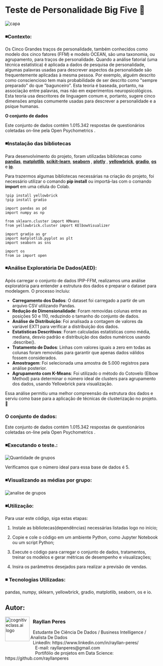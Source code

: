 # Teste de Personalidade Big Five 👥


![capa](https://github.com/user-attachments/assets/01a37342-1f1b-46df-b26b-932b73a1c48c)



### ◾Contexto:
Os Cinco Grandes traços de personalidade, também conhecidos como modelo dos cinco fatores (FFM) e modelo OCEAN, são uma taxonomia, ou agrupamento, para traços de personalidade. Quando a análise fatorial (uma técnica estatística) é aplicada a dados de pesquisa de personalidade, algumas palavras usadas para descrever aspectos da personalidade são frequentemente aplicadas à mesma pessoa. Por exemplo, alguém descrito como consciencioso tem mais probabilidade de ser descrito como "sempre preparado" do que "bagunceiro". Esta teoria é baseada, portanto, na associação entre palavras, mas não em experimentos neuropsicológicos. Esta teoria usa descritores de linguagem comum e, portanto, sugere cinco dimensões amplas comumente usadas para descrever a personalidade e a psique humanas.

**O conjunto de dados**

Este conjunto de dados contém 1.015.342 respostas de questionários coletadas on-line pela Open Psychometrics .

### ◾Instalação das bibliotecas

Para desenvolvimento do projeto, foram utilizadas bibliotecas como **[pandas](https://pandas.pydata.org/)**, **[matplotlib](https://matplotlib.org/)**, **[scikit-learn](https://scikit-learn.org/)**, **[seaborn](https://seaborn.pydata.org/)** , **[plotly](https://plotly.com/python/)** , **[yellowbrick](https://www.scikit-yb.org/en/latest/)**, **[gradio](https://www.gradio.app/docs)**, **[os](https://docs.python.org/pt-br/3.13/library/os.html)** e **[io](https://docs.python.org/3/library/io.html)**.

Para trazermos algumas bibliotecas necessárias na criação do projeto, foi necessário utilizar o comando **pip install** ou importá-las com o comando **import** em uma célula do Colab.

```
!pip install yellowbrick
!pip install gradio

import pandas as pd
import numpy as np

from sklearn.cluster import KMeans
from yellowbrick.cluster import KElbowVisualizer

import gradio as gr
import matplotlib.pyplot as plt
import seaborn as sns

import os
from io import open

```

### ◾Análise Exploratória De Dados(AED):
Após carregar o conjunto de dados IPIP-FFM, realizamos uma análise exploratória para entender a estrutura dos dados e preparar o dataset para modelagem. O processo incluiu:

- **Carregamento dos Dados**: O dataset foi carregado a partir de um arquivo CSV utilizando Pandas.
- **Redução de Dimensionalidade**: Foram removidas colunas entre as posições 50 e 110, reduzindo o tamanho do conjunto de dados.
- **Análise de Distribuição**: Foi analisada a contagem de valores da variável EXT1 para verificar a distribuição dos dados.
- **Estatísticas Descritivas**: Foram calculadas estatísticas como média, mediana, desvio padrão e distribuição dos dados numéricos usando .describe().
- **Tratamento de Dados**: Linhas com valores iguais a zero em todas as colunas foram removidas para garantir que apenas dados válidos fossem considerados.
- **Amostragem**: Foi selecionada uma amostra de 5.000 registros para análise posterior.
- **Agrupamento com K-Means**: Foi utilizado o método do Cotovelo (Elbow Method) para determinar o número ideal de clusters para agrupamento dos dados, usando Yellowbrick para visualização.

Essa análise permitiu uma melhor compreensão da estrutura dos dados e serviu como base para a aplicação de técnicas de clusterização no projeto. 🚀

### O conjunto de dados:

Este conjunto de dados contém 1.015.342 respostas de questionários coletadas on-line pela Open Psychometrics .

### ◾Executando o teste.:

  ![Quantidade de grupos](https://github.com/user-attachments/assets/5aa2f374-0d8d-4cb7-8ada-6332c1e852ea)

<p align="left">
   Verificamos que o número ideal para essa base de dados é 5.
</p>



### ◾Visualizando as médias por grupo:


![analise de grupos](https://github.com/user-attachments/assets/410fe5d1-8cd6-48f1-9b25-bb654479b421)


### ◾Utilização:
Para usar este código, siga estas etapas:

1. Instale as bibliotecas(dependências) necessárias listadas logo no início;

2. Copie e cole o código em um ambiente Python, como Jupyter Notebook ou um script Python;

3. Execute o código para carregar o conjunto de dados, tratamentos, treinar os modelos e gerar métricas de desempenho e visualizações;

4. Insira os parâmetros desejados para realizar a previsão de vendas.

### ◾ Tecnologias Utilizadas: 
pandas, numpy, sklearn, yellowbrick, gradio, matplotlib, seaborn, os e io.

## Autor:

<img  src="https://github.com/user-attachments/assets/05d01cfe-fa21-445f-815f-a4e9c14851ba" width="80" alt="cognitiveclass.ai logo" align="left" />

### &nbsp;&nbsp;Rayllan Peres

<p>
&nbsp;&nbsp;Estudante De Ciência De Dados / Business Intelligence / Analista De Dados<br/>
&nbsp;&nbsp;LinkedIn: https://www.linkedin.com/in/rayllan-peres/<br/>
&nbsp;&nbsp;&nbsp;&nbsp;&nbsp;&nbsp;&nbsp;&nbsp;&nbsp;&nbsp;&nbsp;&nbsp;&nbsp;&nbsp;&nbsp;&nbsp;&nbsp;&nbsp;&nbsp;&nbsp;&nbsp;&nbsp;&nbsp;&nbsp;&nbsp;E-mail: rayllanperes@gmail.com<br/>
&nbsp;&nbsp;&nbsp;&nbsp;&nbsp;&nbsp;&nbsp;&nbsp;&nbsp;&nbsp;&nbsp;&nbsp;&nbsp;&nbsp;&nbsp;&nbsp;&nbsp;&nbsp;&nbsp;&nbsp;&nbsp;&nbsp;&nbsp;&nbsp;&nbsp;Portifólio de projetos em Data Science: https://github.com/rayllanperes
</p>
